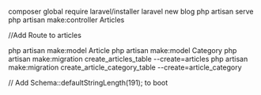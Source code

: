 composer global require laravel/installer
laravel new blog
php artisan serve
php artisan make:controller Articles

//Add Route to articles

php artisan make:model Article
php artisan make:model Category
php artisan make:migration create_articles_table --create=articles
php artisan make:migration create_article_category_table --create=article_category

// Add Schema::defaultStringLength(191); to boot
